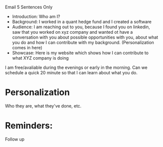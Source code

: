 Email
5 Sentences Only
- Introduction: Who am I? 
- Background: I worked in a quant hedge fund and I created a software
- Audience: I am reaching out to you, because I found you on linkedin, saw that you worked on xyz company and wanted ot have a conversation with you about possible opportunities with you, about what you do and how I can contribute with my background.  (Personalization comes in here)
- Showcase: Here is my website which shows how I can contribute to what XYZ company is doing

I am free/avaliable during the evenings or early in the morning. Can we schedule a quick 20 minute so that I can learn about what you do. 

# Personalization

Who they are, what they've done, etc.


# Reminders:

Follow up